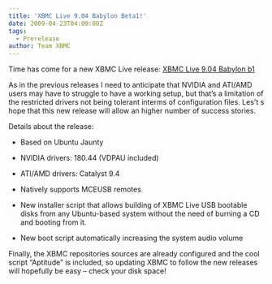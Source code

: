 ```yaml
---
title: 'XBMC Live 9.04 Babylon Beta1!'
date: 2009-04-23T04:00:00Z
tags:
  - Prerelease
author: Team XBMC
---
```

Time has come for a new XBMC Live release: [XBMC Live 9.04 Babylon b1](https://sourceforge.net/projects/xbmc/files/ "XBMC Live 8.10.2b1")

 As in the previous releases I need to anticipate that NVIDIA and ATI/AMD users may have to struggle to have a working setup, but that’s a limitation of the restricted drivers not being tolerant interms of configuration files. Les’t s hope that this new release will allow an higher number of success stories.

 Details about the release:

 
 * Based on Ubuntu Jaunty
 
 
 * NVIDIA drivers: 180.44 (VDPAU included)
 
 
 * ATI/AMD drivers: Catalyst 9.4
 
 
 * Natively supports MCEUSB remotes
 
 
 * New installer script that allows building of XBMC Live USB bootable disks from any Ubuntu-based system without the need of burning a CD and booting from it.
 
 
 * New boot script automatically increasing the system audio volume
 
 Finally, the XBMC repositories sources are already configured and the cool script “Aptitude” is included, so updating XBMC to follow the new releases will hopefully be easy – check your disk space!

 